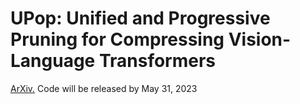 # UPop: Unified and Progressive Pruning for Compressing Vision-Language Transformers
[ArXiv.](https://arxiv.org/abs/2301.13741) Code will be released by May 31, 2023


